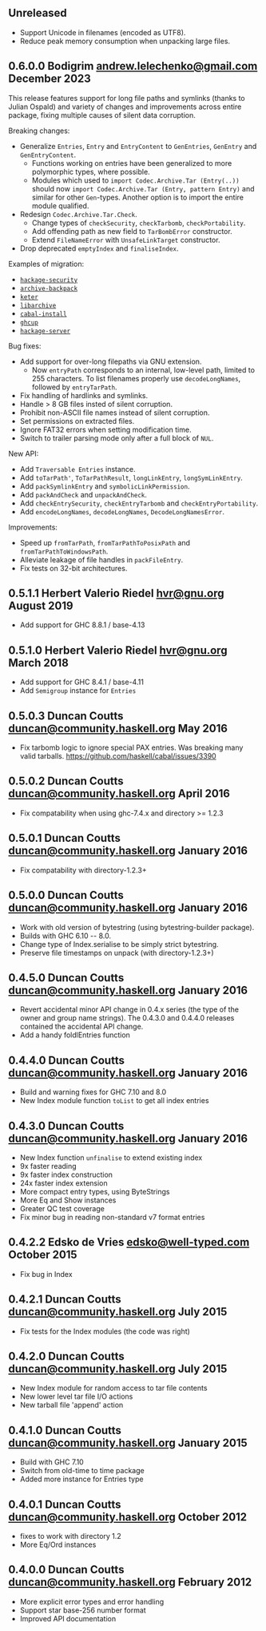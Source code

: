 ## Unreleased

  * Support Unicode in filenames (encoded as UTF8).
  * Reduce peak memory consumption when unpacking large files.

## 0.6.0.0 Bodigrim <andrew.lelechenko@gmail.com> December 2023

  This release features support for long file paths and symlinks
  (thanks to Julian Ospald) and variety of changes and improvements
  across entire package, fixing multiple causes of silent data corruption.

  Breaking changes:

  * Generalize `Entries`, `Entry` and `EntryContent` to `GenEntries`, `GenEntry` and `GenEntryContent`.
    * Functions working on entries have been generalized to more polymorphic types,
      where possible.
    * Modules which used to `import Codec.Archive.Tar (Entry(..))` should now
      `import Codec.Archive.Tar (Entry, pattern Entry)` and similar for other `Gen`-types.
      Another option is to import the entire module qualified.
  * Redesign `Codec.Archive.Tar.Check`.
    * Change types of `checkSecurity`, `checkTarbomb`, `checkPortability`.
    * Add offending path as new field to `TarBombError` constructor.
    * Extend `FileNameError` with `UnsafeLinkTarget` constructor.
  * Drop deprecated `emptyIndex` and `finaliseIndex`.

  Examples of migration:

  * [`hackage-security`](https://github.com/haskell/hackage-security/commit/24693ce115c9769fe3c6ec9ca1d137d14d0d27ff)
  * [`archive-backpack`](https://github.com/vmchale/archive-backpack/commit/4b3d1bdff15fcf044d6171ca649a930c775d491b)
  * [`keter`](https://github.com/snoyberg/keter/commit/20a33d9276d5781ca6993b857d8d097085983ede)
  * [`libarchive`](https://github.com/vmchale/libarchive/commit/c0e101fede924a6e12f1d726587626c48444e65d)
  * [`cabal-install`](https://github.com/haskell/cabal/commit/51e6483f95ecb4f395dce36e47af296902a75143)
  * [`ghcup`](https://github.com/haskell/ghcup-hs/commit/6ae312c1f9dd054546e4afe4c969c37cd54b09a9)
  * [`hackage-server`](https://github.com/haskell/hackage-server/commit/6b71d1659500aba50b6a1e48aa53039046720af8)

  Bug fixes:

  * Add support for over-long filepaths via GNU extension.
    * Now `entryPath` corresponds to an internal, low-level path, limited
      to 255 characters. To list filenames properly use `decodeLongNames`,
      followed by `entryTarPath`.
  * Fix handling of hardlinks and symlinks.
  * Handle > 8 GB files insted of silent corruption.
  * Prohibit non-ASCII file names instead of silent corruption.
  * Set permissions on extracted files.
  * Ignore FAT32 errors when setting modification time.
  * Switch to trailer parsing mode only after a full block of `NUL`.

  New API:

  * Add `Traversable Entries` instance.
  * Add `toTarPath'`, `ToTarPathResult`, `longLinkEntry`, `longSymLinkEntry`.
  * Add `packSymlinkEntry` and `symbolicLinkPermission`.
  * Add `packAndCheck` and `unpackAndCheck`.
  * Add `checkEntrySecurity`, `checkEntryTarbomb` and `checkEntryPortability`.
  * Add `encodeLongNames`, `decodeLongNames`, `DecodeLongNamesError`.

  Improvements:

  * Speed up `fromTarPath`, `fromTarPathToPosixPath` and `fromTarPathToWindowsPath`.
  * Alleviate leakage of file handles in `packFileEntry`.
  * Fix tests on 32-bit architectures.

## 0.5.1.1 Herbert Valerio Riedel <hvr@gnu.org> August 2019

  * Add support for GHC 8.8.1 / base-4.13

## 0.5.1.0 Herbert Valerio Riedel <hvr@gnu.org> March 2018

  * Add support for GHC 8.4.1 / base-4.11
  * Add `Semigroup` instance for `Entries`

## 0.5.0.3 Duncan Coutts <duncan@community.haskell.org> May 2016

  * Fix tarbomb logic to ignore special PAX entries. Was breaking many
    valid tarballs. https://github.com/haskell/cabal/issues/3390

## 0.5.0.2 Duncan Coutts <duncan@community.haskell.org> April 2016

  * Fix compatability when using ghc-7.4.x and directory >= 1.2.3

## 0.5.0.1 Duncan Coutts <duncan@community.haskell.org> January 2016

  * Fix compatability with directory-1.2.3+

## 0.5.0.0 Duncan Coutts <duncan@community.haskell.org> January 2016

  * Work with old version of bytestring (using bytestring-builder package).
  * Builds with GHC 6.10 -- 8.0.
  * Change type of Index.serialise to be simply strict bytestring.
  * Preserve file timestamps on unpack (with directory-1.2.3+)

## 0.4.5.0 Duncan Coutts <duncan@community.haskell.org> January 2016

  * Revert accidental minor API change in 0.4.x series (the type of the
    owner and group name strings). The 0.4.3.0 and 0.4.4.0 releases
    contained the accidental API change.
  * Add a handy foldlEntries function

## 0.4.4.0 Duncan Coutts <duncan@community.haskell.org> January 2016

  * Build and warning fixes for GHC 7.10 and 8.0
  * New Index module function `toList` to get all index entries

## 0.4.3.0 Duncan Coutts <duncan@community.haskell.org> January 2016

  * New Index function `unfinalise` to extend existing index
  * 9x  faster reading
  * 9x  faster index construction
  * 24x faster index extension
  * More compact entry types, using ByteStrings
  * More Eq and Show instances
  * Greater QC test coverage
  * Fix minor bug in reading non-standard v7 format entries

## 0.4.2.2 Edsko de Vries <edsko@well-typed.com> October 2015

  * Fix bug in Index

## 0.4.2.1 Duncan Coutts <duncan@community.haskell.org> July 2015

  * Fix tests for the Index modules (the code was right)

## 0.4.2.0 Duncan Coutts <duncan@community.haskell.org> July 2015

  * New Index module for random access to tar file contents
  * New lower level tar file I/O actions
  * New tarball file 'append' action

## 0.4.1.0 Duncan Coutts <duncan@community.haskell.org> January 2015

  * Build with GHC 7.10
  * Switch from old-time to time package
  * Added more instance for Entries type

## 0.4.0.1 Duncan Coutts <duncan@community.haskell.org> October 2012

  * fixes to work with directory 1.2
  * More Eq/Ord instances

## 0.4.0.0 Duncan Coutts <duncan@community.haskell.org> February 2012

  * More explicit error types and error handling
  * Support star base-256 number format
  * Improved API documentation
